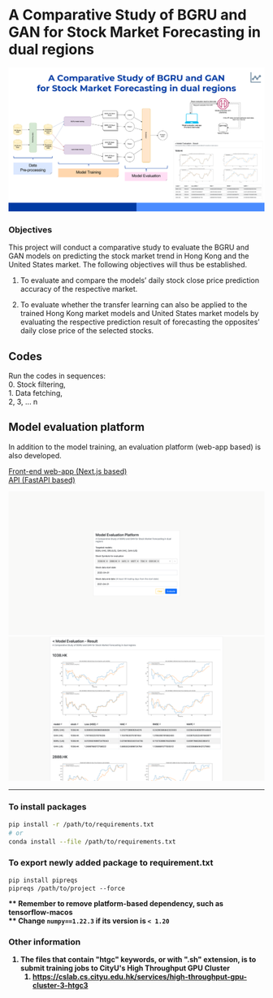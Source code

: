 # A Comparative Study of BGRU and GAN for Stock Market Forecasting in dual regions
![Project Screenshot - A Comparative Study of BGRU and GAN for Stock Market Forecasting in dual regions](diagrams/project%20screenshot.png)
### Objectives
This project will conduct a comparative study to evaluate the BGRU and GAN models on predicting the stock market trend in Hong Kong and the United States market. The following objectives will thus be established. 

1. To evaluate and compare the models’ daily stock close price prediction accuracy of the respective market. 

2. To evaluate whether the transfer learning can also be applied to the trained Hong Kong market models and United States market models by evaluating the respective prediction result of forecasting the opposites’ daily close price of the selected stocks. 

## Codes
Run the codes in sequences: 
<br>0. Stock filtering, 
<br>1. Data fetching, 
<br>2, 3, ... n

## Model evaluation platform
In addition to the model training, an evaluation platform (web-app based) is also developed. 

[Front-end web-app (Next.js based)](model_evaluation_platform/web-app)
<br/>
[API (FastAPI based)](model_evaluation_platform/api)

![Model Evaluation Platform Frontend - Input Form](diagrams/Model%20Evaluation%20Platform%20Frontend%20-%20Input%20form.png)
![Model Evaluation Platform Frontend - Result Page](diagrams/Model%20Evaluation%20Platform%20Frontend%20-%20Result%20page.png)

<hr/>

### To install packages
```bash
pip install -r /path/to/requirements.txt
# or
conda install --file /path/to/requirements.txt
```
### To export newly added package to requirement.txt
```console
pip install pipreqs
pipreqs /path/to/project --force
```
<b>** Remember to remove platform-based dependency, such as tensorflow-macos</b>
<br/>
<b>** Change `numpy==1.22.3` if its version is `< 1.20`<b>

### Other information
1. The files that contain "htgc" keywords, or with ".sh" extension, is to submit training jobs to CityU's High Throughput GPU Cluster 
   1. https://cslab.cs.cityu.edu.hk/services/high-throughput-gpu-cluster-3-htgc3

